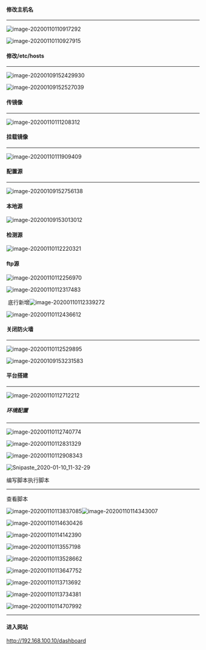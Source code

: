 #### 修改主机名

---

![image-20200110110917292](C:\Users\Ash\AppData\Roaming\Typora\typora-user-images\image-20200110110917292.png)

![image-20200110110927915](C:\Users\Ash\AppData\Roaming\Typora\typora-user-images\image-20200110110927915.png)



#### 修改/etc/hosts

---

![image-20200109152429930](C:\Users\Ash\AppData\Roaming\Typora\typora-user-images\image-20200109152429930.png)

![image-20200109152527039](C:\Users\Ash\AppData\Roaming\Typora\typora-user-images\image-20200109152527039.png)

#### 传镜像

---

![image-20200110111208312](C:\Users\Ash\AppData\Roaming\Typora\typora-user-images\image-20200110111208312.png)

#### 挂载镜像

---

![image-20200110111909409](C:\Users\Ash\AppData\Roaming\Typora\typora-user-images\image-20200110111909409.png)





#### 配置源

---

![image-20200109152756138](C:\Users\Ash\AppData\Roaming\Typora\typora-user-images\image-20200109152756138.png)

#### 本地源

![image-20200109153013012](C:\Users\Ash\AppData\Roaming\Typora\typora-user-images\image-20200109153013012.png)

#### 检测源

![image-20200110112220321](C:\Users\Ash\AppData\Roaming\Typora\typora-user-images\image-20200110112220321.png)





#### ftp源

![image-20200110112256970](C:\Users\Ash\AppData\Roaming\Typora\typora-user-images\image-20200110112256970.png)

![image-20200110112317483](C:\Users\Ash\AppData\Roaming\Typora\typora-user-images\image-20200110112317483.png)

​						底行新增![image-20200110112339272](C:\Users\Ash\AppData\Roaming\Typora\typora-user-images\image-20200110112339272.png)

![image-20200110112436612](C:\Users\Ash\AppData\Roaming\Typora\typora-user-images\image-20200110112436612.png)

#### 关闭防火墙

---



![image-20200110112529895](C:\Users\Ash\AppData\Roaming\Typora\typora-user-images\image-20200110112529895.png)





![image-20200109153231583](C:\Users\Ash\AppData\Roaming\Typora\typora-user-images\image-20200109153231583.png)



#### 平台搭建

---

![image-20200110112712212](C:\Users\Ash\AppData\Roaming\Typora\typora-user-images\image-20200110112712212.png)

##### 环境配置

---



![image-20200110112740774](C:\Users\Ash\AppData\Roaming\Typora\typora-user-images\image-20200110112740774.png)

![image-20200110112831329](C:\Users\Ash\AppData\Roaming\Typora\typora-user-images\image-20200110112831329.png)

![image-20200110112908343](C:\Users\Ash\AppData\Roaming\Typora\typora-user-images\image-20200110112908343.png)



![Snipaste_2020-01-10_11-32-29](C:\Users\Ash\Desktop\Snipaste_2020-01-10_11-32-29.png)

编写脚本执行脚本

---



查看脚本

![image-20200110113837085](C:\Users\Ash\AppData\Roaming\Typora\typora-user-images\image-20200110113837085.png)![image-20200110114343007](C:\Users\Ash\AppData\Roaming\Typora\typora-user-images\image-20200110114343007.png)

![image-20200110114630426](C:\Users\Ash\AppData\Roaming\Typora\typora-user-images\image-20200110114630426.png)

![image-20200110114142390](C:\Users\Ash\AppData\Roaming\Typora\typora-user-images\image-20200110114142390.png)



![image-20200110113557198](C:\Users\Ash\AppData\Roaming\Typora\typora-user-images\image-20200110113557198.png)

![image-20200110113528662](C:\Users\Ash\AppData\Roaming\Typora\typora-user-images\image-20200110113528662.png)

![image-20200110113647752](C:\Users\Ash\AppData\Roaming\Typora\typora-user-images\image-20200110113647752.png)



![image-20200110113713692](C:\Users\Ash\AppData\Roaming\Typora\typora-user-images\image-20200110113713692.png)

![image-20200110113734381](C:\Users\Ash\AppData\Roaming\Typora\typora-user-images\image-20200110113734381.png)



![image-20200110114707992](C:\Users\Ash\AppData\Roaming\Typora\typora-user-images\image-20200110114707992.png)



---

#### 进入网站

http://192.168.100.10/dashboard











